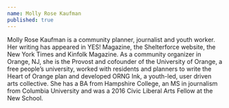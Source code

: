 ```yaml
---
name: Molly Rose Kaufman
published: true
---
```

Molly Rose Kaufman is a community planner, journalist and youth worker.  Her writing has appeared in YES! Magazine, the Shelterforce website, the New York Times and Kinfolk Magazine.  As a community organizer in Orange, NJ, she is the Provost and cofounder of the University of Orange, a free people’s university, worked with residents and planners to write the Heart of Orange plan and developed ORNG Ink, a youth-led, user driven arts collective.  She has a BA from Hampshire College, an MS in journalism from Columbia University and was a 2016 Civic Liberal Arts Fellow at the New School.
